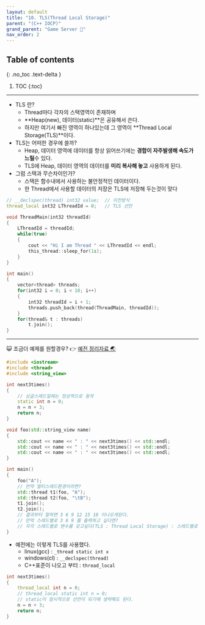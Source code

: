 ```yaml
---
layout: default
title: "10. TLS(Thread Local Storage)"
parent: "(C++ IOCP)"
grand_parent: "Game Server 👾"
nav_order: 2
---
```


## Table of contents
{: .no_toc .text-delta }

1. TOC
{:toc}

---

* TLS 란?
    * Thread마다 각자의 스택영역이 존재하며
    * **Heap(new), 데이터(static)**은 공유해서 쓴다.
    * 하지만 여기서 빠진 영역이 하나있는데 그 영역이 **Thread Local Storage(TLS)**이다.
* TLS는 어떠한 경우에 쓸까?
    * Heap, 데이터 영역에 데이터를 항상 읽어쓰기에는 **경합이 자주발생해 속도가 느릴**수 있다.
    * TLS에 Heap, 데이터 영역의 데이터를 **미리 복사해 놓고** 사용하게 된다.
* 그럼 스택과 무슨차이인가?
    * 스택은 함수내에서 사용하는 불안정적인 데이터이다.
    * 한 Thread에서 사용할 데이터의 저장은 TLS에 저장해 두는것이 맞다

```cpp
// __declspec(thread) int32 value;  // 이전방식
thread_local int32 LThreadId = 0;   // TLS 선언

void ThreadMain(int32 threadId)
{
    LThreadId = threadId;
    while(true)
    {
        cout << "Hi I am Thread " << LThreadId << endl;
        this_thread::sleep_for(1s);
    }
}

int main()
{
    vector<thread> threads;
    for(int32 i = 0; i < 10; i++)
    {
        int32 threadId = i + 1;
        threads.push_back(thread(ThreadMain, threadId));
    }
    for(thread& t : threads)
        t.join();
}
```

---

😺 조금더 예제를 원할경우? 👉 [예전 정리자료 🌏](https://easycoding-7.github.io/blog/cpp/concurrency-new/9/#/)

```cpp
#include <iostream>
#include <thread>
#include <string_view>

int next3times()
{
    // 싱글스레드일때는 정상적으로 동작
    static int n = 0;
    n = n + 3;
    return n;
}

void foo(std::string_view name)
{
    std::cout << name << " : " << next3times() << std::endl;
    std::cout << name << " : " << next3times() << std::endl;
    std::cout << name << " : " << next3times() << std::endl;
}

int main()
{
    foo("A");
    // 만약 멀티스레드환경이라면?
    std::thread t1(foo, "A");
    std::thread t2(foo, "\tB");
    t1.join();
    t2.join();
    // 결과부터 말하면 3 6 9 12 15 18 이나오게된다.
    // 만약 스레드별로 3 6 9 를 출력하고 싶다면?
    // 각각 스레드별로 변수를 갖고싶다(TLS : Thread Local Storage) : 스레드별로 스택을 만들어줘
}
```

* 예전에는 이렇게 TLS를 사용했다.
    * linux(gcc) : `_thread static int x`
    * windows(cl) : `__declspec(thread)`
    * C++표준이 나오고 부터 : `thread_local`
    
```cpp
int next3times()
{
    thread_local int n = 0;
    // thread_local static int n = 0;
    // static이 암시적으로 선언이 되기에 생략해도 된다.
    n = n + 3;
    return n;
}
```
